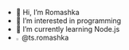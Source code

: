 - 👋 Hi, I’m Romashka
- 👀 I’m interested in programming
- 🌱 I’m currently learning Node.js 
- <img src="https://user-images.githubusercontent.com/114067725/191476589-60188ff7-3bfc-4da3-876a-919ab9408dfa.png" width=1.5% height=1.5%> @ts.romashka

